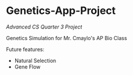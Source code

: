 # Genetics-App-Project
*Advanced CS Quarter 3 Project*

Genetics Simulation for Mr. Cmaylo's AP Bio Class

Future features:
- Natural Selection
- Gene Flow
